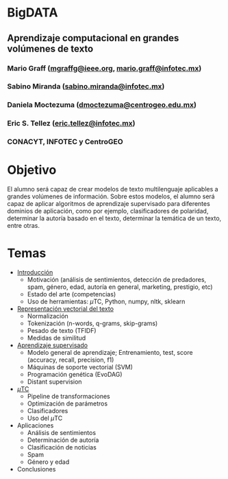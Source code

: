 # BigDATA
## Aprendizaje computacional en grandes volúmenes de texto

### Mario Graff (mgraffg@ieee.org, mario.graff@infotec.mx)  
### Sabino Miranda (sabino.miranda@infotec.mx)  
### Daniela Moctezuma (dmoctezuma@centrogeo.edu.mx)  
### Eric S. Tellez (eric.tellez@infotec.mx)  
### CONACYT, INFOTEC y CentroGEO

# Objetivo

El alumno será capaz de crear modelos de texto multilenguaje aplicables a grandes volúmenes de información. Sobre estos modelos, el alumno será capaz de aplicar algoritmos de aprendizaje supervisado para diferentes dominios de aplicación, como por ejemplo, clasificadores de polaridad, determinar la autoría basado en el texto, determinar la temática de un texto, entre otras.


# Temas

* [Introducción](http://ws.ingeotec.mx/~mgraffg/cursos/CIIA2016/01_introduccion.slides.html)
   * Motivación (análisis de sentimientos, detección de predadores, spam, género, edad, autoría en general, marketing, prestigio, etc)  
   * Estado del arte (competencias)  
   * Uso de herramientas: $\mu$TC, Python, numpy, nltk, sklearn  
* [Representación vectorial del texto](http://ws.ingeotec.mx/~mgraffg/cursos/CIIA2016/02_representacion_vectorial_de_texto.slides.html)
   * Normalización  
   * Tokenización (n-words, q-grams, skip-grams)  
   * Pesado de texto (TFIDF)  
   * Medidas de similitud  
* [Aprendizaje supervisado](http://ws.ingeotec.mx/~mgraffg/cursos/CIIA2016/03_aprendizaje_supervisado.slides.html)
   * Modelo general de aprendizaje; Entrenamiento, test, score (accuracy, recall, precision, f1)  
   * Máquinas de soporte vectorial (SVM)  
   * Programación genética (EvoDAG)  
   * Distant supervision  
* [$\mu$TC](http://ws.ingeotec.mx/~mgraffg/cursos/CIIA2016/04_microTC.slides.html)
   * Pipeline de transformaciones  
   * Optimización de parámetros  
   * Clasificadores  
   * Uso del $\mu$TC  
* Aplicaciones  
   * Análisis de sentimientos  
   * Determinación de autoría  
   * Clasificación de noticias  
   * Spam  
   * Género y edad  
* Conclusiones  

